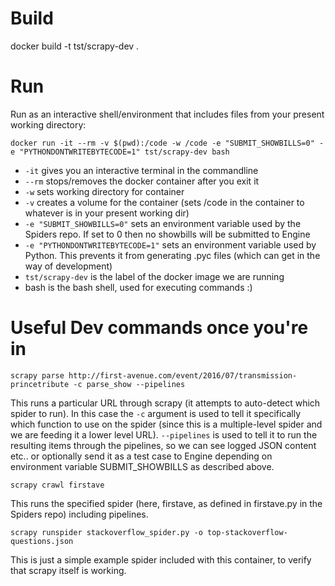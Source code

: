 Build
============

docker build -t tst/scrapy-dev .


Run
============

Run as an interactive shell/environment that includes files from your present working directory:

`docker run -it --rm -v $(pwd):/code -w /code -e "SUBMIT_SHOWBILLS=0" -e "PYTHONDONTWRITEBYTECODE=1" tst/scrapy-dev bash`

* `-it` gives you an interactive terminal in the commandline
* `--rm` stops/removes the docker container after you exit it 
* `-w` sets working directory for container
* `-v` creates a volume for the container (sets /code in the container to whatever is in your present working dir)
* `-e "SUBMIT_SHOWBILLS=0"` sets an environment variable used by the Spiders repo. If set to 0 then no showbills will be submitted to Engine
* `-e "PYTHONDONTWRITEBYTECODE=1"` sets an environment variable used by Python. This prevents it from generating .pyc files (which can get in the way of development)
* `tst/scrapy-dev` is the label of the docker image we are running
* bash is the bash shell, used for executing commands :)

Useful Dev commands once you're in
===========

`scrapy parse http://first-avenue.com/event/2016/07/transmission-princetribute -c parse_show --pipelines`

This runs a particular URL through scrapy (it attempts to auto-detect which spider to run). In this case the `-c` argument is used to tell it specifically which function to use on the spider (since this is a multiple-level spider and we are feeding it a lower level URL). `--pipelines` is used to tell it to run the resulting items through the pipelines, so we can see logged JSON content etc.. or optionally send it as a test case to Engine depending on environment variable SUBMIT_SHOWBILLS as described above.

`scrapy crawl firstave`

This runs the specified spider (here, firstave, as defined in firstave.py in the Spiders repo) including pipelines.

`scrapy runspider stackoverflow_spider.py -o top-stackoverflow-questions.json`

This is just a simple example spider included with this container, to verify that scrapy itself is working.

